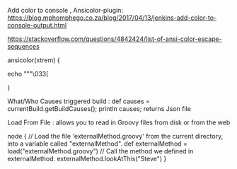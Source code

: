 Add color to console , Ansicolor-plugin: https://blog.mphomphego.co.za/blog/2017/04/13/jenkins-add-color-to-console-output.html

https://stackoverflow.com/questions/4842424/list-of-ansi-color-escape-sequences

ansicolor(xtrem) {

echo """\033[
   

}

What/Who Causes triggered build : def causes = currentBuild.getBuildCauses();  println causes;  returns Json file 


Load From File : allows you to read in Groovy files from disk or from the web

node {
    // Load the file 'externalMethod.groovy' from the current directory, into a variable called "externalMethod".
    def externalMethod = load("externalMethod.groovy")
     // Call the method we defined in externalMethod.
    externalMethod.lookAtThis("Steve")
    }
    
   
